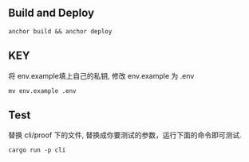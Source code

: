 ## Build and Deploy
```shell
anchor build && anchor deploy
```

## KEY

将 env.example填上自己的私钥, 修改 env.example 为 .env

```shell
mv env.example .env
```

## Test
替换 cli/proof 下的文件, 替换成你要测试的参数，运行下面的命令即可测试.

```shell
cargo run -p cli
```